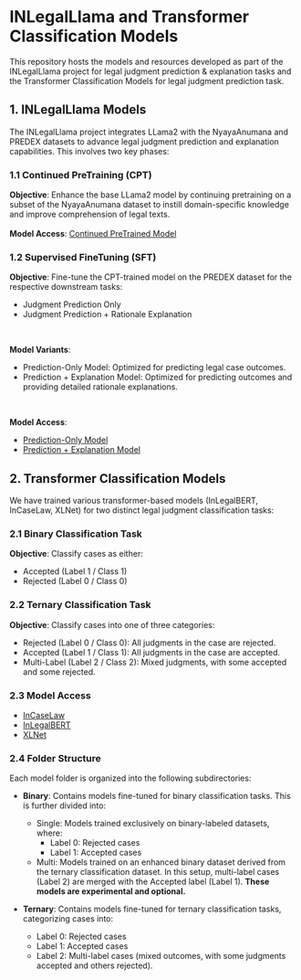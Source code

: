 # INLegalLlama and Transformer Classification Models

This repository hosts the models and resources developed as part of the INLegalLlama project for legal judgment prediction & explanation tasks and the Transformer Classification Models for legal judgment prediction task.

## 1. INLegalLlama Models
The INLegalLlama project integrates LLama2 with the NyayaAnumana and PREDEX datasets to advance legal judgment prediction and explanation capabilities. This involves two key phases:

### 1.1 Continued PreTraining (CPT)
**Objective**: Enhance the base LLama2 model by continuing pretraining on a subset of the NyayaAnumana dataset to instill domain-specific knowledge and improve comprehension of legal texts.
<br/>  
**Model Access**: [Continued PreTrained Model](https://huggingface.co/L-NLProc/InLegalLlama/tree/main/INLegalLlama/CPT)

### 1.2 Supervised FineTuning (SFT)
**Objective**: Fine-tune the CPT-trained model on the PREDEX dataset for the respective downstream tasks:
 - Judgment Prediction Only
 - Judgment Prediction + Rationale Explanation
<br/>

**Model Variants**:
 - Prediction-Only Model: Optimized for predicting legal case outcomes.
 - Prediction + Explanation Model: Optimized for predicting outcomes and providing detailed rationale explanations.
<br/>

**Model Access**:
 - [Prediction-Only Model](https://huggingface.co/L-NLProc/InLegalLlama/tree/main/INLegalLlama/SFT/Prediction_Only)
 - [Prediction + Explanation Model](https://huggingface.co/L-NLProc/InLegalLlama/tree/main/INLegalLlama/SFT/Prediction_and_Explanation)

## 2. Transformer Classification Models
We have trained various transformer-based models (InLegalBERT, InCaseLaw, XLNet) for two distinct legal judgment classification tasks:

### 2.1 Binary Classification Task
**Objective**: Classify cases as either:
   - Accepted (Label 1 / Class 1)
   - Rejected (Label 0 / Class 0)
### 2.2 Ternary Classification Task
**Objective**: Classify cases into one of three categories:
   - Rejected (Label 0 / Class 0): All judgments in the case are rejected.
   - Accepted (Label 1 / Class 1): All judgments in the case are accepted.
   - Multi-Label (Label 2 / Class 2): Mixed judgments, with some accepted and some rejected.

### 2.3 Model Access
 - [InCaseLaw](https://huggingface.co/L-NLProc/NyayaAnumana-Transformer-Models/tree/main/InCaseLaw)
 - [InLegalBERT](https://huggingface.co/L-NLProc/NyayaAnumana-Transformer-Models/tree/main/InLegalBert)
 - [XLNet](https://huggingface.co/L-NLProc/NyayaAnumana-Transformer-Models/tree/main/XLNet)

### 2.4 Folder Structure
Each model folder is organized into the following subdirectories:

 - **Binary**: Contains models fine-tuned for binary classification tasks. This is further divided into:<br/>
    - Single: Models trained exclusively on binary-labeled datasets, where:
        - Label 0: Rejected cases
        - Label 1: Accepted cases  <br/>
    - Multi: Models trained on an enhanced binary dataset derived from the ternary classification dataset. In this setup, multi-label cases (Label 2) are merged with the Accepted label (Label 1). **These models are experimental and optional.**
 - **Ternary**: Contains models fine-tuned for ternary classification tasks, categorizing cases into:

    - Label 0: Rejected cases
    - Label 1: Accepted cases
    - Label 2: Multi-label cases (mixed outcomes, with some judgments accepted and others rejected).
